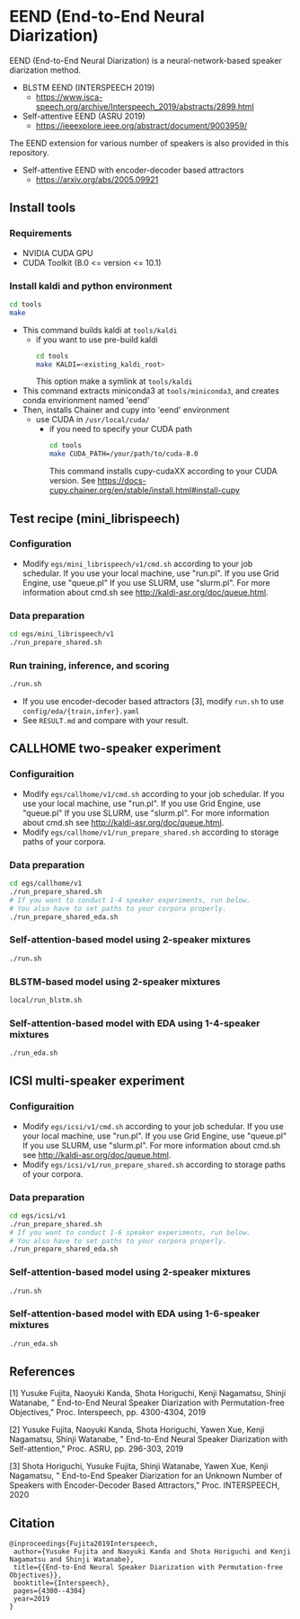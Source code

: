 # EEND (End-to-End Neural Diarization)

EEND (End-to-End Neural Diarization) is a neural-network-based speaker diarization method.
- BLSTM EEND (INTERSPEECH 2019)
  - https://www.isca-speech.org/archive/Interspeech_2019/abstracts/2899.html
- Self-attentive EEND (ASRU 2019)
  - https://ieeexplore.ieee.org/abstract/document/9003959/

The EEND extension for various number of speakers is also provided in this repository.
- Self-attentive EEND with encoder-decoder based attractors
  - https://arxiv.org/abs/2005.09921

## Install tools
### Requirements
 - NVIDIA CUDA GPU
 - CUDA Toolkit (8.0 <= version <= 10.1)

### Install kaldi and python environment
```bash
cd tools
make
```
- This command builds kaldi at `tools/kaldi`
  - if you want to use pre-build kaldi
    ```bash
    cd tools
    make KALDI=<existing_kaldi_root>
    ```
    This option make a symlink at `tools/kaldi`
- This command extracts miniconda3 at `tools/miniconda3`, and creates conda envirionment named 'eend'
- Then, installs Chainer and cupy into 'eend' environment
  - use CUDA in `/usr/local/cuda/`
    - if you need to specify your CUDA path
      ```bash
      cd tools
      make CUDA_PATH=/your/path/to/cuda-8.0
      ```
      This command installs cupy-cudaXX according to your CUDA version.
      See https://docs-cupy.chainer.org/en/stable/install.html#install-cupy

## Test recipe (mini_librispeech)
### Configuration
- Modify `egs/mini_librispeech/v1/cmd.sh` according to your job schedular.
If you use your local machine, use "run.pl".
If you use Grid Engine, use "queue.pl"
If you use SLURM, use "slurm.pl".
For more information about cmd.sh see http://kaldi-asr.org/doc/queue.html.
### Data preparation
```bash
cd egs/mini_librispeech/v1
./run_prepare_shared.sh
```
### Run training, inference, and scoring
```bash
./run.sh
```
- If you use encoder-decoder based attractors [3], modify `run.sh` to use `config/eda/{train,infer}.yaml`
- See `RESULT.md` and compare with your result.

## CALLHOME two-speaker experiment
### Configuraition
- Modify `egs/callhome/v1/cmd.sh` according to your job schedular.
If you use your local machine, use "run.pl".
If you use Grid Engine, use "queue.pl"
If you use SLURM, use "slurm.pl".
For more information about cmd.sh see http://kaldi-asr.org/doc/queue.html.
- Modify `egs/callhome/v1/run_prepare_shared.sh` according to storage paths of your corpora.

### Data preparation
```bash
cd egs/callhome/v1
./run_prepare_shared.sh
# If you want to conduct 1-4 speaker experiments, run below.
# You also have to set paths to your corpora properly.
./run_prepare_shared_eda.sh
```
### Self-attention-based model using 2-speaker mixtures
```bash
./run.sh
```
### BLSTM-based model using 2-speaker mixtures
```bash
local/run_blstm.sh
```
### Self-attention-based model with EDA using 1-4-speaker mixtures
```bash
./run_eda.sh
```

## ICSI multi-speaker experiment
### Configuraition
- Modify `egs/icsi/v1/cmd.sh` according to your job schedular.
If you use your local machine, use "run.pl".
If you use Grid Engine, use "queue.pl"
If you use SLURM, use "slurm.pl".
For more information about cmd.sh see http://kaldi-asr.org/doc/queue.html.
- Modify `egs/icsi/v1/run_prepare_shared.sh` according to storage paths of your corpora.

### Data preparation
```bash
cd egs/icsi/v1
./run_prepare_shared.sh
# If you want to conduct 1-6 speaker experiments, run below.
# You also have to set paths to your corpora properly.
./run_prepare_shared_eda.sh
```
### Self-attention-based model using 2-speaker mixtures
```bash
./run.sh
```
### Self-attention-based model with EDA using 1-6-speaker mixtures
```bash
./run_eda.sh
```

## References
[1] Yusuke Fujita, Naoyuki Kanda, Shota Horiguchi, Kenji Nagamatsu, Shinji Watanabe, "
End-to-End Neural Speaker Diarization with Permutation-free Objectives," Proc. Interspeech, pp. 4300-4304, 2019

[2] Yusuke Fujita, Naoyuki Kanda, Shota Horiguchi, Yawen Xue, Kenji Nagamatsu, Shinji Watanabe, "
End-to-End Neural Speaker Diarization with Self-attention," Proc. ASRU, pp. 296-303, 2019

[3] Shota Horiguchi, Yusuke Fujita, Shinji Watanabe, Yawen Xue, Kenji Nagamatsu, "
End-to-End Speaker Diarization for an Unknown Number of Speakers with Encoder-Decoder Based Attractors," Proc. INTERSPEECH, 2020



## Citation
```
@inproceedings{Fujita2019Interspeech,
 author={Yusuke Fujita and Naoyuki Kanda and Shota Horiguchi and Kenji Nagamatsu and Shinji Watanabe},
 title={{End-to-End Neural Speaker Diarization with Permutation-free Objectives}},
 booktitle={Interspeech},
 pages={4300--4304}
 year=2019
}
```
